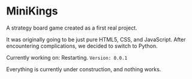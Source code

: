 # MiniKings
A strategy board game created as a first real project.

It was originally going to be just pure HTML5, CSS, and JavaScript. After encountering complications, we decided to switch to Python.

Currently working on: Restarting.
```Version: 0.0.1```

Everything is currently under construction, and nothing works.
